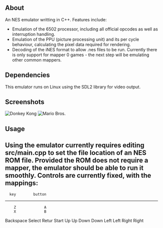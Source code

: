 ## About
An NES emulator writting in C++. Features include:
- Emulation of the 6502 processor, including all official opcodes as well as interruption handling.
- Emulation of the PPU (picture processing unit) and its per cycle behaviour, calculating the pixel data required for rendering.
- Decoding of the iNES format to allow .nes files to be run.
Currently there is only support for mapper 0 games - the next step will be emulating other common mappers.

## Dependencies
This emulator runs on Linux using the SDL2 library for video output.

## Screenshots
![Donkey Kong](http://i.imgur.com/YJvXLda.png)
![Mario Bros.](https://i.imgur.com/RBRHEyY.png)

## Usage
Using the emulator currently requires editing src/main.cpp to set the file location of an NES ROM file.
Provided the ROM does not require a mapper, the emulator should be able to run it smoothly.
Controls are currently fixed, with the mappings:
-----------------------
      key        button
-----------------------
        Z             A
        X             B
Backspace        Select
   Retur          Start
       Up            Up
     Down          Down
     Left          Left
    Right         Right
